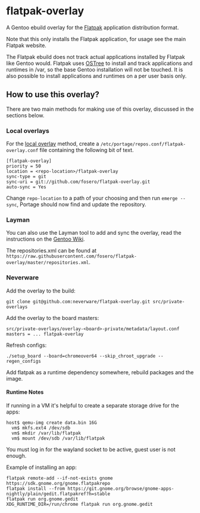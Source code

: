 # flatpak-overlay
A Gentoo ebuild overlay for the [Flatpak](http://flatpak.org/) application distribution format.

Note that this only installs the Flatpak application, for usage see the main Flatpak website. 

The Flatpak ebuild does not track actual applications installed by Flatpak like Gentoo would. Flatpak uses [OSTree](https://wiki.gnome.org/Projects/OSTree) to install and track applications and runtimes in /var, so the base Gentoo installation will not be touched. It is also possible to install applications and runtimes on a per user basis only.

## How to use this overlay?

There are two main methods for making use of this overlay, discussed in the sections below.

### Local overlays

For the [local overlay](https://wiki.gentoo.org/wiki/Overlay/Local_overlay) method, create a `/etc/portage/repos.conf/flatpak-overlay.conf` file containing the following bit of text.

```
[flatpak-overlay]
priority = 50
location = <repo-location>/flatpak-overlay
sync-type = git
sync-uri = git://github.com/fosero/flatpak-overlay.git
auto-sync = Yes
```

Change `repo-location` to a path of your choosing and then run `emerge --sync`, Portage should now find and update the repository.

### Layman

You can also use the Layman tool to add and sync the overlay, read the instructions on the [Gentoo Wiki](http://wiki.gentoo.org/wiki/Layman#Adding_custom_overlays).

The repositories.xml can be found at `https://raw.githubusercontent.com/fosero/flatpak-overlay/master/repositories.xml`.

### Neverware

Add the overlay to the build:

    git clone git@github.com:neverware/flatpak-overlay.git src/private-overlays
    
Add the overlay to the board masters:

    src/private-overlays/overlay-<board>-private/metadata/layout.conf
    masters = ... flatpak-overlay

Refresh configs:

    ./setup_board --board=chromeover64 --skip_chroot_upgrade --regen_configs

Add flatpak as a runtime dependency somewhere, rebuild packages and
the image.

#### Runtime Notes

If running in a VM it's helpful to create a separate storage drive for
the apps:

    host$ qemu-img create data.bin 16G
      vm$ mkfs.ext4 /dev/sdb
      vm$ mkdir /var/lib/flatpak
      vm$ mount /dev/sdb /var/lib/flatpak

You must log in for the wayland socket to be active, guest user is not
enough.

Example of installing an app:

    flatpak remote-add --if-not-exists gnome https://sdk.gnome.org/gnome.flatpakrepo
    flatpak install --from https://git.gnome.org/browse/gnome-apps-nightly/plain/gedit.flatpakref?h=stable
    flatpak run org.gnome.gedit
    XDG_RUNTIME_DIR=/run/chrome flatpak run org.gnome.gedit
